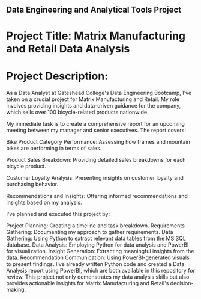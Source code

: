 
## Data Engineering and Analytical Tools Project

# Project Title: Matrix Manufacturing and Retail Data Analysis

# Project Description:

As a Data Analyst at Gateshead College's Data Engineering Bootcamp, I've taken on a crucial project for Matrix Manufacturing and Retail. My role involves providing insights and data-driven guidance for the company, which sells over 100 bicycle-related products nationwide.

My immediate task is to create a comprehensive report for an upcoming meeting between my manager and senior executives. The report covers:

Bike Product Category Performance: Assessing how frames and mountain bikes are performing in terms of sales.

Product Sales Breakdown: Providing detailed sales breakdowns for each bicycle product.

Customer Loyalty Analysis: Presenting insights on customer loyalty and purchasing behavior.

Recommendations and Insights: Offering informed recommendations and insights based on my analysis.

I've planned and executed this project by:

Project Planning: Creating a timeline and task breakdown.
Requirements Gathering: Documenting my approach to gather requirements.
Data Gathering: Using Python to extract relevant data tables from the MS SQL database.
Data Analysis: Employing Python for data analysis and PowerBI for visualization.
Insight Generation: Extracting meaningful insights from the data.
Recommendation Communication: Using PowerBI-generated visuals to present findings.
I've already written Python code and created a Data Analysis report using PowerBI, which are both available in this repository for review. This project not only demonstrates my data analysis skills but also provides actionable insights for Matrix Manufacturing and Retail's decision-making.
